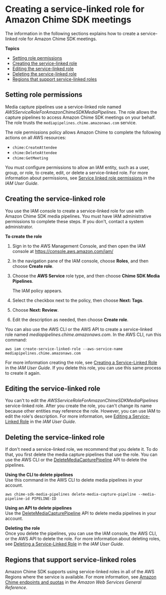 # Creating a service\-linked role for Amazon Chime SDK meetings<a name="create-pipeline-role"></a>

The information in the following sections explains how to create a service\-linked role for Amazon Chime SDK meetings\.

**Topics**
+ [Setting role permissions](#pipeline-role-permissions)
+ [Creating the service\-linked role](#create-sl-role)
+ [Editing the service\-linked role](#edit-pipeline-role)
+ [Deleting the service\-linked role](#delete-pipeline-role)
+ [Regions that support service\-linked roles](#role-supported-regions)

## Setting role permissions<a name="pipeline-role-permissions"></a>

Media capture pipelines use a service\-linked role named *AWSServiceRoleForAmazonChimeSDKMediaPipelines*\. The role allows the capture pipelines to access Amazon Chime SDK meetings on your behalf\. The role trusts the `mediapipelines.chime.amazonaws.com` service\.

The role permissions policy allows Amazon Chime to complete the following actions on all AWS resources:
+ `chime:CreateAttendee`
+  `chime:DeleteAttendee`
+ `chime:GetMeeting`

You must configure permissions to allow an IAM entity, such as a user, group, or role, to create, edit, or delete a service\-linked role\. For more information about permissions, see [Service linked role permissions](https://docs.aws.amazon.com/IAM/latest/UserGuide/using-service-linked-roles.html#service-linked-role-permissions) in the *IAM User Guide*\. 

## Creating the service\-linked role<a name="create-sl-role"></a>

You use the IAM console to create a service\-linked role for use with Amazon Chime SDK media pipelines\. You must have IAM administrative permissions to complete these steps\. If you don't, contact a system administrator\.

**To create the role**

1. Sign in to the AWS Management Console, and then open the IAM console at [https://console\.aws\.amazon\.com/iam/](https://console.aws.amazon.com/iam)

1. In the navigation pane of the IAM console, choose **Roles**, and then choose **Create role**\.

1. Choose the **AWS Service** role type, and then choose **Chime SDK Media Pipelines**\.

   The IAM policy appears\.

1. Select the checkbox next to the policy, then choose **Next: Tags**\.

1. Choose **Next: Review**\.

1. Edit the description as needed, then choose **Create role**\.

You can also use the AWS CLI or the AWS API to create a service\-linked role named *mediapipelines\.chime\.amazonaws\.com*\. In the AWS CLI, run this command:

```
aws iam create-service-linked-role --aws-service-name mediapipelines.chime.amazonaws.com
```

For more information creating the role, see [Creating a Service\-Linked Role](https://docs.aws.amazon.com/IAM/latest/UserGuide/using-service-linked-roles.html#create-service-linked-role) in the *IAM User Guide*\. If you delete this role, you can use this same process to create it again\.

## Editing the service\-linked role<a name="edit-pipeline-role"></a>

You can't to edit the *AWSServiceRoleForAmazonChimeSDKMediaPipelines* service\-linked role\. After you create the role, you can't change its name because other entities may reference the role\. However, you can use IAM to edit the role's description\. For more information, see [Editing a Service\-Linked Role](https://docs.aws.amazon.com/IAM/latest/UserGuide/using-service-linked-roles.html#edit-service-linked-role) in the *IAM User Guide*\.

## Deleting the service\-linked role<a name="delete-pipeline-role"></a>

If don't need a service\-linked role, we recommend that you delete it\. To do that, you first delete the media capture pipelines that use the role\. You can use the AWS CLI or the [DeleteMediaCapturePipeline](https://docs.aws.amazon.com/chime/latest/APIReference/API_DeleteMediaCapturePipeline.html) API to delete the pipelines\. 

**Using the CLI to delete pipelines**  
Use this command in the AWS CLI to delete media pipelines in your account\.

```
aws chime-sdk-media-pipelines delete-media-capture-pipeline --media-pipeline-id PIPELINE-ID
```

**Using an API to delete pipelines**  
Use the [DeleteMediaCapturePipeline](https://docs.aws.amazon.com/chime/latest/APIReference/API_DeleteMediaCapturePipeline.html) API to delete media pipelines in your account\.

**Deleting the role**  
Once you delete the pipelines, you can use the IAM console, the AWS CLI, or the AWS API to delete the role\. For more information about deleting roles, see [Deleting a Service\-Linked Role](https://docs.aws.amazon.com/IAM/latest/UserGuide/using-service-linked-roles.html#delete-service-linked-role) in the *IAM User Guide*\.

## Regions that support service\-linked roles<a name="role-supported-regions"></a>

Amazon Chime SDK supports using service\-linked roles in all of the AWS Regions where the service is available\. For more information, see [Amazon Chime endpoints and quotas](https://docs.aws.amazon.com/general/latest/gr/chime.html#chime_region) in the *Amazon Web Services General Reference*\.